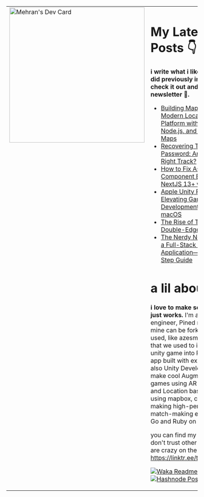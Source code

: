 <table>
  <tr>
    <td valign="top" width="356">
      <a href="https://app.daily.dev/themehrankhan">
        <img src="https://api.daily.dev/devcards/v2/fmsHVWDX4pDUguT7sk0UO.png?type=default&r=mvc" width="356" alt="Mehran's Dev Card"/>
      </a>
    </td>
    <td valign="top">

# My Latest Blog Posts 👇
**i write what i like and what i did previously in this blog, check it out and sub to newsletter 🫡.**

<!-- HASHNODE_BLOG:START -->
- [Building MapSpot: A Modern Location Sharing Platform with React, Node.js, and Interactive Maps](https://themehrankhan.hashnode.dev/building-mapspot-a-modern-location-sharing-platform-with-react-nodejs-and-interactive-maps)
- [Recovering Toast Wallet Password: Are We on the Right Track?](https://themehrankhan.hashnode.dev/recovering-toast-wallet-password-are-we-on-the-right-track)
- [How to Fix Async Component Errors in NextJS 13+ with React 18](https://themehrankhan.hashnode.dev/how-to-fix-async-component-errors-in-nextjs-13-with-react-18)
- [Apple Unity Plug-Ins: Elevating Game Development for iOS and macOS](https://themehrankhan.hashnode.dev/apple-unity-plug-ins-elevating-game-development-for-ios-and-macos)
- [The Rise of Telegram: A Double-Edged Sword](https://themehrankhan.hashnode.dev/the-rise-of-telegram-a-double-edged-sword)
- [The Nerdy Nomad: Building a Full-Stack Web Application—A Step-by-Step Guide](https://themehrankhan.hashnode.dev/the-nerdy-nomad-building-a-full-stack-web-applicationa-step-by-step-guide)

<!-- HASHNODE_BLOG:END -->

# a lil about me
**i love to make  software that just works.**
I'm a full-stack engineer, Pined repos can be mine can be fork of what i've used, like azesmway's repo that we used to integrate a unity game into React Native app built with expo I'm also also Unity Developer and I make cool Augmented Reality games using AR Foundation and Location based games using mapbox, currently making high-performance match-making engine using Go and Ruby on Rails.

you can find my links here, don't trust other ones people are crazy on the internet.
https://linktr.ee/themehrankhan


[![Waka Readme](https://github.com/TheMehranKhan/themehrankhan/actions/workflows/main.yml/badge.svg)](https://github.com/TheMehranKhan/themehrankhan/actions/workflows/main.yml)
[![Hashnode Posts](https://github.com/TheMehranKhan/themehrankhan/actions/workflows/hashnode.yml/badge.svg)](https://github.com/TheMehranKhan/themehrankhan/actions/workflows/hashnode.yml)
    </td>
  </tr>
</table>
